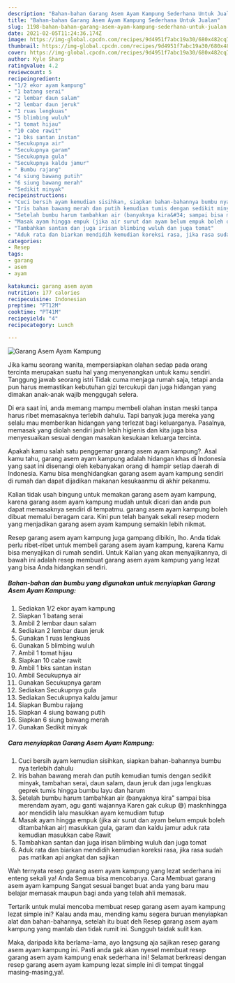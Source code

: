 ```yaml
---
description: "Bahan-bahan Garang Asem Ayam Kampung Sederhana Untuk Jualan"
title: "Bahan-bahan Garang Asem Ayam Kampung Sederhana Untuk Jualan"
slug: 1198-bahan-bahan-garang-asem-ayam-kampung-sederhana-untuk-jualan
date: 2021-02-05T11:24:36.174Z
image: https://img-global.cpcdn.com/recipes/9d4951f7abc19a30/680x482cq70/garang-asem-ayam-kampung-foto-resep-utama.jpg
thumbnail: https://img-global.cpcdn.com/recipes/9d4951f7abc19a30/680x482cq70/garang-asem-ayam-kampung-foto-resep-utama.jpg
cover: https://img-global.cpcdn.com/recipes/9d4951f7abc19a30/680x482cq70/garang-asem-ayam-kampung-foto-resep-utama.jpg
author: Kyle Sharp
ratingvalue: 4.2
reviewcount: 5
recipeingredient:
- "1/2 ekor ayam kampung"
- "1 batang serai"
- "2 lembar daun salam"
- "2 lembar daun jeruk"
- "1 ruas lengkuas"
- "5 blimbing wuluh"
- "1 tomat hijau"
- "10 cabe rawit"
- "1 bks santan instan"
- "Secukupnya air"
- "Secukupnya garam"
- "Secukupnya gula"
- "Secukupnya kaldu jamur"
- " Bumbu rajang"
- "4 siung bawang putih"
- "6 siung bawang merah"
- "Sedikit minyak"
recipeinstructions:
- "Cuci bersih ayam kemudian sisihkan, siapkan bahan-bahannya bumbu nya terlebih dahulu"
- "Iris bahan bawang merah dan putih kemudian tumis dengan sedikit minyak, tambahan serai, daun salam, daun jeruk dan juga lengkuas geprek tumis hingga bumbu layu dan harum"
- "Setelah bumbu harum tambahkan air (banyaknya kira&#34; sampai bisa merendam ayam, agu ganti wajannya Karen gak cukup 😅) masknhingga aor mendidih lalu masukkan ayam kemudiam tutup"
- "Masak ayam hingga empuk (jika air surut dan ayam belum empuk boleh ditambahkan air) masukkan gula, garam dan kaldu jamur aduk rata kemudian masukkan cabe Rawit"
- "Tambahkan santan dan juga irisan blimbing wuluh dan juga tomat"
- "Aduk rata dan biarkan mendidih kemudian koreksi rasa, jika rasa sudah pas matikan api angkat dan sajikan"
categories:
- Resep
tags:
- garang
- asem
- ayam

katakunci: garang asem ayam 
nutrition: 177 calories
recipecuisine: Indonesian
preptime: "PT12M"
cooktime: "PT41M"
recipeyield: "4"
recipecategory: Lunch

---
```



![Garang Asem Ayam Kampung](https://img-global.cpcdn.com/recipes/9d4951f7abc19a30/680x482cq70/garang-asem-ayam-kampung-foto-resep-utama.jpg)

Jika kamu seorang wanita, mempersiapkan olahan sedap pada orang tercinta merupakan suatu hal yang menyenangkan untuk kamu sendiri. Tanggung jawab seorang istri Tidak cuma menjaga rumah saja, tetapi anda pun harus memastikan kebutuhan gizi tercukupi dan juga hidangan yang dimakan anak-anak wajib menggugah selera.

Di era  saat ini, anda memang mampu membeli olahan instan meski tanpa harus ribet memasaknya terlebih dahulu. Tapi banyak juga mereka yang selalu mau memberikan hidangan yang terlezat bagi keluarganya. Pasalnya, memasak yang diolah sendiri jauh lebih higienis dan kita juga bisa menyesuaikan sesuai dengan masakan kesukaan keluarga tercinta. 



Apakah kamu salah satu penggemar garang asem ayam kampung?. Asal kamu tahu, garang asem ayam kampung adalah hidangan khas di Indonesia yang saat ini disenangi oleh kebanyakan orang di hampir setiap daerah di Indonesia. Kamu bisa menghidangkan garang asem ayam kampung sendiri di rumah dan dapat dijadikan makanan kesukaanmu di akhir pekanmu.

Kalian tidak usah bingung untuk memakan garang asem ayam kampung, karena garang asem ayam kampung mudah untuk dicari dan anda pun dapat memasaknya sendiri di tempatmu. garang asem ayam kampung boleh dibuat memalui beragam cara. Kini pun telah banyak sekali resep modern yang menjadikan garang asem ayam kampung semakin lebih nikmat.

Resep garang asem ayam kampung juga gampang dibikin, lho. Anda tidak perlu ribet-ribet untuk membeli garang asem ayam kampung, karena Kamu bisa menyajikan di rumah sendiri. Untuk Kalian yang akan menyajikannya, di bawah ini adalah resep membuat garang asem ayam kampung yang lezat yang bisa Anda hidangkan sendiri.

<!--inarticleads1-->

##### Bahan-bahan dan bumbu yang digunakan untuk menyiapkan Garang Asem Ayam Kampung:

1. Sediakan 1/2 ekor ayam kampung
1. Siapkan 1 batang serai
1. Ambil 2 lembar daun salam
1. Sediakan 2 lembar daun jeruk
1. Gunakan 1 ruas lengkuas
1. Gunakan 5 blimbing wuluh
1. Ambil 1 tomat hijau
1. Siapkan 10 cabe rawit
1. Ambil 1 bks santan instan
1. Ambil Secukupnya air
1. Gunakan Secukupnya garam
1. Sediakan Secukupnya gula
1. Sediakan Secukupnya kaldu jamur
1. Siapkan  Bumbu rajang
1. Siapkan 4 siung bawang putih
1. Siapkan 6 siung bawang merah
1. Gunakan Sedikit minyak




<!--inarticleads2-->

##### Cara menyiapkan Garang Asem Ayam Kampung:

1. Cuci bersih ayam kemudian sisihkan, siapkan bahan-bahannya bumbu nya terlebih dahulu
1. Iris bahan bawang merah dan putih kemudian tumis dengan sedikit minyak, tambahan serai, daun salam, daun jeruk dan juga lengkuas geprek tumis hingga bumbu layu dan harum
1. Setelah bumbu harum tambahkan air (banyaknya kira&#34; sampai bisa merendam ayam, agu ganti wajannya Karen gak cukup 😅) masknhingga aor mendidih lalu masukkan ayam kemudiam tutup
1. Masak ayam hingga empuk (jika air surut dan ayam belum empuk boleh ditambahkan air) masukkan gula, garam dan kaldu jamur aduk rata kemudian masukkan cabe Rawit
1. Tambahkan santan dan juga irisan blimbing wuluh dan juga tomat
1. Aduk rata dan biarkan mendidih kemudian koreksi rasa, jika rasa sudah pas matikan api angkat dan sajikan




Wah ternyata resep garang asem ayam kampung yang lezat sederhana ini enteng sekali ya! Anda Semua bisa mencobanya. Cara Membuat garang asem ayam kampung Sangat sesuai banget buat anda yang baru mau belajar memasak maupun bagi anda yang telah ahli memasak.

Tertarik untuk mulai mencoba membuat resep garang asem ayam kampung lezat simple ini? Kalau anda mau, mending kamu segera buruan menyiapkan alat dan bahan-bahannya, setelah itu buat deh Resep garang asem ayam kampung yang mantab dan tidak rumit ini. Sungguh taidak sulit kan. 

Maka, daripada kita berlama-lama, ayo langsung aja sajikan resep garang asem ayam kampung ini. Pasti anda gak akan nyesel membuat resep garang asem ayam kampung enak sederhana ini! Selamat berkreasi dengan resep garang asem ayam kampung lezat simple ini di tempat tinggal masing-masing,ya!.

